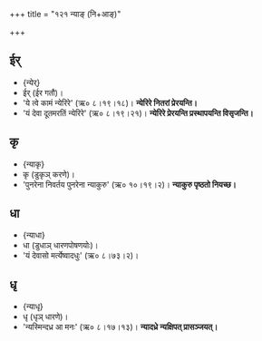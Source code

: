 +++
title = "१२१ न्याङ् (नि+आङ्)"

+++

## ईर्
- {न्येर्}
- ईर् (ईर गतौ)।
- 'ये त्वे कामं न्येरिरे' (ऋ० ८।१९।१८)। **न्येरिरे नितरां प्रेरयन्ति।**
- 'यं देवा दूतमरतिं न्येरिरे' (ऋ० ८।१९।२१)। **न्येरिरे प्रेरयन्ति प्रस्थापयन्ति विसृजन्ति।**

## कृ
- {न्याकृ}
- कृ (डुकृञ् करणे)।
- 'पुनरेना निवर्तय पुनरेना न्याकुरु' (ऋ० १०।१९।२)। **न्याकुरु पृष्ठतो नियच्छ।**

## धा
- {न्याधा}
- धा (डुधाञ् धारणपोषणयोः)।
- 'यं देवासो मर्त्येष्वादधुः' (ऋ० ८।७३।२)।

## धृ
- {न्याधृ}
- धृ (धृञ् धारणे)।
- 'न्यस्मिन्दध्र आ मनः' (ऋ० ८।१७।१३)। **न्यादध्रे न्यक्षिपत् प्रासञ्जयत्।**
